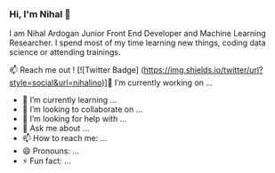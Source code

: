 ### Hi, I'm Nihal 👋
I am Nihal Ardogan Junior Front End Developer and Machine Learning Researcher. I spend most of my time learning new things, coding data science or attending trainings.

<!--
**ArdoganNihal/ArdoganNihal** is a ✨ _special_ ✨ repository because its `README.md` (this file) appears on your GitHub profile.

-->
📫 Reach me out !
[![Twitter Badge] (https://img.shields.io/twitter/url?style=social&url=nihalino)]🔭 I’m currently working on ...
- 🌱 I’m currently learning ...
- 👯 I’m looking to collaborate on ...
- 🤔 I’m looking for help with ...
- 💬 Ask me about ...
- 📫 How to reach me: ...
- 😄 Pronouns: ...
- ⚡ Fun fact: ...

